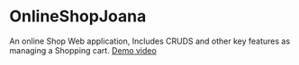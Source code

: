 # OnlineShopJoana
An online Shop Web application, Includes CRUDS and other key features as managing a Shopping cart.
[Demo video](https://youtu.be/aa5EX1AASR0)
